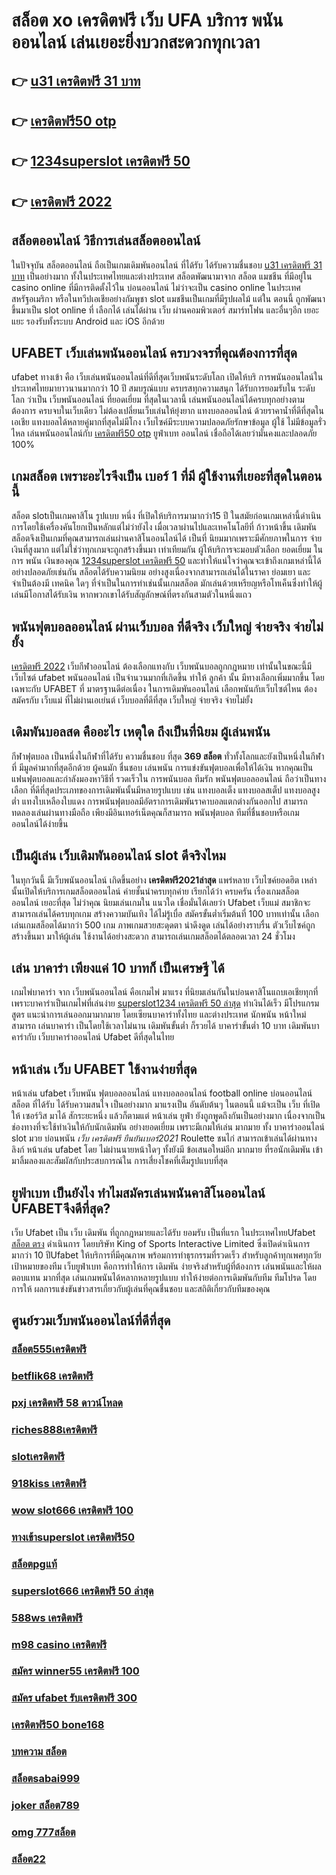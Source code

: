 # สล็อต xo เครดิตฟรี เว็บ UFA บริการ พนันออนไลน์ เล่นเยอะยิ่งบวกสะดวกทุกเวลา

## 👉 [u31 เครดิตฟรี 31 บาท](https://www.ufaeat.com/ทางเข้ายูฟ่าเบท-ufabet/)
## 👉 [เครดิตฟรี50 otp](https://www.ufaeat.com/)
## 👉 [1234superslot เครดิตฟรี 50](https://www.ufaeat.com/)
## 👉 [เครดิตฟรี 2022](https://www.ufaeat.com/register/)

## สล็อตออนไลน์  วิธีการเล่นสล็อตออนไลน์ 

ในปัจจุบัน สล็อตออนไลน์ ถือเป็นเกมเดิมพันออนไลน์  ที่ได้รับ ได้รับความชื่นชอบ [u31 เครดิตฟรี 31 บาท](https://www.ufaeat.com/) เป็นอย่างมาก ทั้งในประเทศไทยและต่างประเทศ สล็อตพัฒนามาจาก สล็อต  แมชชีน ที่มีอยู่ใน casino online   ที่มีการติดตั้งไว้ใน บ่อนออนไลน์ ไม่ว่าจะเป็น casino online   ในประเทศสหรัฐอเมริกา หรือในทวีปเอเชียอย่างกัมพูชา  slot  แมชชีนเป็นเกมที่มีรูปผลไม้ แต่ใน ตอนนี้  ถูกพัฒนาขึ้นมาเป็น  slot online  ที่ เลือกได้ เล่นได้ผ่าน  เว็บ ผ่านคอมพิวเตอร์  สมาร์ทโฟน  และอื่นๆอีก เยอะแยะ รองรับทั้งระบบ Android และ iOS อีกด้วย


## UFABET  เว็บเล่นพนันออนไลน์ ครบวงจรที่คุณต้องการที่สุด

ufabet ทางเข้า คือ  เว็บเล่นพนันออนไลน์ที่ดีที่สุดเว็บพนันระดับโลก เปิดให้บริ การพนันออนไลน์ในประเทศไทยมายาวนานมากกว่า 10 ปี สมบรูณ์แบบ ครบรสทุกความสนุก ได้รับการยอมรับใน ระดับโลก  ว่าเป็น  เว็บพนันออนไลน์  ที่ยอดเยี่ยม ที่สุดในเวลานี้ เล่นพนันออนไลน์ได้ครบทุกอย่างตามต้องการ ครบจบในเว็บเดียว ไม่ต้องเปลี่ยนเว็บเล่นให้ยุ่งยาก   แทงบอลออนไลน์  ด้วยราคาน้ำที่ดีที่สุดในเอเชีย แทงบอลได้หลายคู่มากที่สุดไม่มีโกง เว็บไซค์มีระบบความปลอดภัยรักษาข้อมูล ผู้ใช้ ไม่มีข้อมูลรั่วไหล เล่นพนันออนไลน์กับ [เครดิตฟรี50 otp](https://www.ufaeat.com/) ยูฟ่าเบท ออนไลน์ เชื่อถือได้เลยว่ามั่นคงและปลอดภัย 100% 


##  เกมสล็อต เพราะอะไรจึงเป็น เบอร์ 1 ที่มี ผู้ใช้งานที่เยอะที่สุดในตอนนี้

 สล็อต slotเป็นเกมคาสิโน รูปแบบ หนึ่ง ที่เปิดให้บริการมามากว่า15 ปี  ในสมัยก่อนเกมเหล่านี้ดำเนินการโดยใช้เครื่องคันโยกเป็นหลักแต่ไม่ว่ายังไง เมื่อเวลาผ่านไปและเทคโนโลยีที่ ก้าวหน้าขึ้น เดิมพันสล็อตจึงเป็นเกมที่คุณสามารถเล่นผ่านคาสิโนออนไลน์ได้ เป็นที่ นิยมมากเพราะมีศักยภาพในการ จ่ายเงินที่สูงมาก แต่ไม่ใช่ว่าทุกเกมจะถูกสร้างขึ้นมา เท่าเทียมกัน ผู้ให้บริการจะมอบตัวเลือก ยอดเยี่ยม ในการ พนัน เงินของคุณ [1234superslot เครดิตฟรี 50](https://www.ufaeat.com/register/) และทำให้แน่ใจว่าคุณจะเข้าถึงเกมเหล่านี้ได้อย่างปลอดภัยเช่นกัน สล็อตได้รับความนิยม อย่างสูงเนื่องจากสามารถเล่นได้ในราคา ย่อมเยา และจำเป็นต้องมี เทคนิค ใดๆ ที่จำเป็นในการทำเช่นนั้นเกมสล็อต มักเล่นด้วยเหรียญหรือโทเค็นซึ่งทำให้ผู้เล่นมีโอกาสได้รับเงิน หากพวกเขาได้รับสัญลักษณ์ที่ตรงกันสามตัวในหนึ่งแถว


##  พนันฟุตบอลออนไลน์  ผ่านเว็บบอล ที่ดีจริง เว็บใหญ่ จ่ายจริง จ่ายไม่ยั้ง

 [เครดิตฟรี 2022](https://www.ufaeat.com/regis-ufabet-master-free/) เว็บกีฬาออนไลน์ ต้องเลือกแทงกับ เว็บพนันบอลถูกกฎหมาย เท่านั้นในขณะนี้มีเว็บไซต์ ufabet พนันออนไลน์ เป็นจำนวนมากที่เกิดขึ้น ทำให้ ลูกค้า นั้น มีทางเลือกเพิ่มมากขึ้น โดยเฉพาะกับ UFABET ที่   มาตรฐานดีต่อเนื่อง ในการเดิมพันออนไลน์ เลือกพนันกับเว็บไซต์ไหน ต้องสมัครกับ เว็บแม่ ที่ไม่ผ่านเอเย่นต์  เว็บบอลที่ดีที่สุด เว็บใหญ่ จ่ายจริง จ่ายไม่ยั้ง

##  เดิมพันบอลสด คืออะไร  เหตุใด ถึงเป็นที่นิยม  ผู้เล่นพนัน 

 กีฬาฟุตบอล  เป็นหนึ่งในกีฬาที่ได้รับ ความชื่นชอบ ที่สุด **369 สล็อต**  ทั่วทั้งโลกและยังเป็นหนึ่งในกีฬาที่ มีมูลค่ามากที่สุดอีกด้วย ผู้คนมัก ชื่นชอบ เล่นพนัน  การแข่งขันฟุตบอลเพื่อให้ได้เงิน หากคุณเป็นแฟนฟุตบอลและกำลังมองหาวิธีที่ รวดเร็วใน การพนันบอล  ทีมรัก  พนันฟุตบอลออนไลน์  ถือว่าเป็นทางเลือก ที่ดีที่สุดประเภทของการเดิมพันนั้นมีหลายรูปแบบ เช่น แทงบอลเต็ง แทงบอลสเต็ป แทงบอลสูงต่ำ แทงใบเหลืองใบแดง การพนันฟุตบอลมีอัตราการเดิมพันราคาบอลแตกต่างกันออกไป สามารถทดลองเล่นผ่านทางมือถือ เพียงมีอินเทอร์เน็ตคุณก็สามารถ พนันฟุตบอล  ทีมที่ชื่นชอบหรือเกมออนไลน์ได้ง่ายขึ้น


##  เป็นผู้เล่น  เว็บเดิมพันออนไลน์  slot  ดีจริงไหม

ในทุกวันนี้ มีเว็บพนันออนไลน์ เกิดขึ้นอย่าง **เครดิตฟรี2021ล่าสุด** แพร่หลาย  เว็บไซค์ยอดฮิต เหล่านั้นเปิดให้บริการเกมสล็อตออนไลน์  ค่ายชั้นนำครบทุกค่าย เรียกได้ว่า  ครบครัน เรื่องเกมสล็อตออนไลน์ เยอะที่สุด ไม่ว่าคุณ นิยมเล่นเกมใน แนวใด   เชื่อมั่นได้เลยว่า  Ufabet เว็บแม่  สมาชิกจะสามารถเล่นได้ครบทุกเกม สร้างความบันเทิง ได้ไม่รู้เบื่อ สมัครขั้นต่ำเริ่มต้นที่ 100 บาทเท่านั้น เลือกเล่นเกมสล็อตได้มากว่า 500 เกม ภาพเกมสวยสะดุดตา น่าดึงดูด เล่นได้อย่างราบรื่น ตัวเว็บไซค์ถูกสร้างขึ้นมา มาให้ผู้เล่น ใช้งานได้อย่างสะดวก สามารถเล่นเกมสล็อตได้ตลอดเวลา 24 ชั่วโมง

## เล่น บาคาร่า เพียงแค่ 10 บาทก็ เป็นเศรษฐี ได้

 เกมไพ่บาคาร่า  จาก  เว็บพนันออนไลน์ คือเกมไพ่  มาแรง  ที่นิยมเล่นกันในบ่อนคาสิโนแถบเอเชียทุกที่  เพราะบาคาร่าเป็นเกมไพ่ที่เล่นง่าย [superslot1234 เครดิตฟรี 50 ล่าสุด](https://www.ufaeat.com/credit-free-50/) ทำเงินได้เร็ว มีโปรแกรมสูตร  แนะนำการเล่นออกมามากมาย โดยเซียนบาคาร่าทั้งไทย และต่างประเทศ นักพนัน หน้าใหม่สามารถ เล่นบาคาร่า เป็นโดยใช้เวลาไม่นาน เดิมพันขั้นต่ำ ก็รวยได้ บาคาร่าขั้นต่ำ 10 บาท เดิมพันบาคาร่ากับ เว็บบาคาร่าออนไลน์ Ufabet  ดีที่สุดในไทย


## หน้าเล่น เว็บ  UFABET ใช้งานง่ายที่สุด 

หน้าเล่น  ufabet   เว็บพนัน  ฟุตบอลออนไลน์ แทงบอลออนไลน์ football online  บ่อนออนไลน์  สล็อต ที่ได้รับ ได้รับความสนใจ เป็นอย่างมาก มาแรงเป็น  อันดับต้นๆ  ในตอนนี้  แม้จะเป็น เว็บ ที่เปิดให้ เซอร์วิส มาได้ สักระยะหนึ่ง แล้วก็ตามแต่ หน้าเล่น  ยูฟ่า ยังถูกพูดถึงกันเป็นอย่างมาก เนื่องจากเป็นช่องทางที่จะใช้ทำเงินให้กับนักเดิมพัน   อย่างยอดเยี่ยม เพราะมีเกมให้เล่น มากมาย ทั้ง  บาคาร่าออนไลน์    slot  มวย  บ่อนพนัน  *เว็บ เครดิตฟรี ยืนยันเบอร์2021*  Roulette   ชนไก่ สามารถเข้าเล่นได้ผ่านทางลิงก์  หน้าเล่น  ufabet โดย  ไม่ผ่านนายหน้าใดๆ  ทั้งยังมี ข้อเสนอใหม่อีก มากมาย ที่รอนักเดิมพัน  เข้ามาลิ้มลองและสัมผัสกับประสบการณ์ใน การเสี่ยงโชคที่เต็มรูปแบบที่สุด


## ยูฟ่าเบท เป็นยังไง ทำไมสมัครเล่นพนันคาสิโนออนไลน์   UFABETจึงดีที่สุด?

 เว็บ Ufabet เป็น เว็บ  เดิมพัน ที่ถูกกฎหมายและได้รับ ยอมรับ  เป็นที่แรก ในประเทศไทยUfabet [สล็อต ตรง](https://www.ufaeat.com/ufabet-master-login/)  ดำเนินการ โดยบริษัท King of Sports Interactive Limited ซึ่งเปิดดำเนินการมากว่า 10 ปีUfabet ให้บริการที่มีคุณภาพ พร้อมการทำธุรกรรมที่รวดเร็ว สำหรับลูกค้าทุกเพศทุกวัย เป้าหมายของทีม เว็บยูฟ่าเบท คือการทำให้การ เดิมพัน ง่ายจริงสำหรับผู้ที่ต้องการ เล่นพนันและให้ผลตอบแทน มากที่สุด เล่นเกมพนันได้หลากหลายรูปแบบ ทำให้ง่ายต่อการเดิมพันกับทีม ทีมโปรด โดยการให้ ผลการแข่งขันข่าวสารเกี่ยวกับผู้เล่นที่คุณชื่นชอบ และสถิติเกี่ยวกับทีมของคุณ


## ศูนย์รวมเว็บพนันออนไลน์ที่ดีที่สุด

### [สล็อต555เครดิตฟรี](https://atom.io/themes/UFAEAT%20เว็บตรง%20ทางเข้า%20UFABET%20สล็อต%20วอลเล็ต%20ไม่มีขั้นต่ํา%20008%20สล็อต%20สมัครฟรี%20ฟรีเครดิต%20100%)
### [betflik68 เครดิตฟรี](https://atom.io/themes/UFAEAT%20เว็บตรง%20ทางเข้า%20UFABET%20สล็อต681%20008%20สล็อต%20สมัครฟรี%20ฟรีเครดิต%20100%)
### [pxj เครดิตฟรี 58 ดาวน์โหลด](https://atom.io/themes/UFAEAT%20เว็บตรง%20ทางเข้า%20UFABET%20สล็อต%20sabai%20008%20สล็อต%20สมัครฟรี%20ฟรีเครดิต%20100%)
### [riches888เครดิตฟรี](https://atom.io/themes/UFAEAT%20เว็บตรง%20ทางเข้า%20UFABET%20ซุปเปอร์%20สล็อต%20ใหม่ล่าสุด%20008%20สล็อต%20สมัครฟรี%20ฟรีเครดิต%20100%)
### [slotเครดิตฟรี](https://atom.io/themes/UFAEAT%20เว็บตรง%20ทางเข้า%20UFABET%20สล็อตpk%20008%20สล็อต%20สมัครฟรี%20ฟรีเครดิต%20100%)
### [918kiss เครดิตฟรี](https://atom.io/themes/UFAEAT%20เว็บตรง%20ทางเข้า%20UFABET%20เว็บ%20รวม%20สล็อต%20ทุก%20ค่าย%20ฝาก%20ถอน%20ไม่มี%20ขั้น%20ต่ำ%20008%20สล็อต%20สมัครฟรี%20ฟรีเครดิต%20100%)
### [wow slot666 เครดิตฟรี 100](https://atom.io/themes/UFAEAT%20เว็บตรง%20ทางเข้า%20UFABET%20สล็อต%20xo%20เครดิตฟรี%20100%20ไม่ต้อง%20แชร์2021%20008%20สล็อต%20สมัครฟรี%20ฟรีเครดิต%20100%)
### [ทางเข้าsuperslot เครดิตฟรี50](https://atom.io/themes/UFAEAT%20เว็บตรง%20ทางเข้า%20UFABET%20b2y%20เครดิตฟรี%202021%20008%20สล็อต%20สมัครฟรี%20ฟรีเครดิต%20100%)
### [สล็อตpgแท้](https://atom.io/themes/UFAEAT%20เว็บตรง%20ทางเข้า%20UFABET%20สล็อต%20วอ%20เลท%20เครดิตฟรี%20ไม่ต้องฝากก่อน%20ไม่ต้องแชร์%20ยืนยันเบอร์โทรศัพท์%20008%20สล็อต%20สมัครฟรี%20ฟรีเครดิต%20100%)
### [superslot666 เครดิตฟรี 50 ล่าสุด](https://atom.io/themes/UFAEAT%20เว็บตรง%20ทางเข้า%20UFABET%20joker%20สล็อต%20008%20สล็อต%20สมัครฟรี%20ฟรีเครดิต%20100%)
### [588ws เครดิตฟรี](https://atom.io/themes/UFAEAT%20เว็บตรง%20ทางเข้า%20UFABET%20siam99เครดิตฟรี%20008%20สล็อต%20สมัครฟรี%20ฟรีเครดิต%20100%)
### [m98 casino เครดิตฟรี](https://atom.io/themes/UFAEAT%20เว็บตรง%20ทางเข้า%20UFABET%20สล็อต%20เครดิตฟรี%20ไม่ต้องฝากก่อน%20ไม่ต้องแชร์%20008%20สล็อต%20สมัครฟรี%20ฟรีเครดิต%20100%)
### [สมัคร winner55 เครดิตฟรี 100](https://atom.io/themes/UFAEAT%20เว็บตรง%20ทางเข้า%20UFABET%20สล็อต%20ฝาก-ถอน%20true%20wallet%20008%20สล็อต%20สมัครฟรี%20ฟรีเครดิต%20100%)
### [สมัคร ufabet รับเครดิตฟรี 300](https://atom.io/themes/UFAEAT%20เว็บตรง%20ทางเข้า%20UFABET%20สล็อต%20ฝาก%2010%20รับ%20100%20ทำยอด%20200%20008%20สล็อต%20สมัครฟรี%20ฟรีเครดิต%20100%)
### [เครดิตฟรี50 bone168](https://atom.io/themes/UFAEAT%20เว็บตรง%20ทางเข้า%20UFABET%20เกม%20ออนไลน์%20สล็อต%20008%20สล็อต%20สมัครฟรี%20ฟรีเครดิต%20100%)
### [บทความ สล็อต](https://atom.io/themes/UFAEAT%20เว็บตรง%20ทางเข้า%20UFABET%20ae%20slot%20เครดิตฟรี%2050%20008%20สล็อต%20สมัครฟรี%20ฟรีเครดิต%20100%)
### [สล็อตsabai999](https://atom.io/themes/UFAEAT%20เว็บตรง%20ทางเข้า%20UFABET%20เกม%20สล็อต%20168%20008%20สล็อต%20สมัครฟรี%20ฟรีเครดิต%20100%)
### [joker สล็อต789](https://atom.io/themes/UFAEAT%20เว็บตรง%20ทางเข้า%20UFABET%20สล็อต%20tnt911%20008%20สล็อต%20สมัครฟรี%20ฟรีเครดิต%20100%)
### [omg 777สล็อต](https://atom.io/themes/UFAEAT%20เว็บตรง%20ทางเข้า%20UFABET%20สล็อต8888%20008%20สล็อต%20สมัครฟรี%20ฟรีเครดิต%20100%)
### [สล็อต22](https://atom.io/themes/UFAEAT%20เว็บตรง%20ทางเข้า%20UFABET%20heng888เครดิตฟรี%20008%20สล็อต%20สมัครฟรี%20ฟรีเครดิต%20100%)